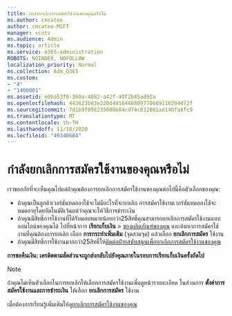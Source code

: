 ```yaml
---
title: กำลังยกเลิกการสมัครใช้งานของคุณหรือไม่
ms.author: cmcatee
author: cmcatee-MSFT
manager: scotv
ms.audience: Admin
ms.topic: article
ms.service: o365-administration
ROBOTS: NOINDEX, NOFOLLOW
localization_priority: Normal
ms.collection: Adm_O365
ms.custom:
- "4"
- "1400001"
ms.assetid: e0ba53f0-3b0a-4082-a42f-40f2b45ad91a
ms.openlocfilehash: 443623b83e220d4016448809770609110294d72f
ms.sourcegitcommit: 7d1b9f098235000b84cd74c032861ad14bfa6fc9
ms.translationtype: MT
ms.contentlocale: th-TH
ms.lasthandoff: 11/18/2020
ms.locfileid: "49348684"
---
```

# <a name="canceling-your-subscription"></a>กำลังยกเลิกการสมัครใช้งานของคุณหรือไม่

เราขออภัยที่จะเห็นคุณไปแต่ถ้าคุณต้องการยกเลิกการสมัครใช้งานของคุณต่อไปนี้คือตัวเลือกของคุณ:
  
- ถ้าคุณเป็นลูกค้าเวอร์ชันทดลองใช้จะไม่มีอะไรที่จะยกเลิก การสมัครใช้งานเวอร์ชันทดลองใช้จะหมดอายุโดยอัตโนมัติเว้นแต่ว่าคุณจะให้วิธีการชำระเงิน
- ถ้าคุณมีสิทธิ์การใช้งานที่ได้รับมอบหมายน้อยกว่า25สิทธิ์คุณสามารถยกเลิกการสมัครใช้งานแบบออนไลน์ของคุณได้ ไปที่หน้าการ **เรียกเก็บเงิน** \> [ของผลิตภัณฑ์ของคุณ](https://go.microsoft.com/fwlink/p/?linkid=842054) และค้นหาการสมัครใช้งานที่คุณต้องการยกเลิก เลือก **การกระทำเพิ่มเติม** (จุดสามจุด) แล้วเลือก **ยกเลิกการสมัคร** ใช้งาน
- ถ้าคุณมีสิทธิ์การใช้งานมากกว่า25สิทธิ์ให้[ติดต่อฝ่ายสนับสนุนเพื่อยกเลิกการสมัครใช้งานของคุณ](https://docs.microsoft.com/microsoft-365/admin/contact-support-for-business-products?view=o365-worldwide)
  
**การขอคืนเงิน: เครดิตตามสัดส่วนจะถูกส่งกลับไปยังคุณภายในรอบการเรียกเก็บเงินครั้งถัดไป**

> [!NOTE]
> ถ้าคุณไม่เห็นตัวเลือกในการยกเลิกให้เลือกการสมัครใช้งานเพื่อดูหน้ารายละเอียด ในส่วนการ **ตั้งค่าการสมัครใช้งานและการชำระเงิน** ให้เลือก **ยกเลิกการสมัคร** ใช้งาน

เมื่อต้องการเรียนรู้เพิ่มเติมให้ดู[ยกเลิกการสมัครใช้งานของคุณ](https://docs.microsoft.com/microsoft-365/commerce/subscriptions/cancel-your-subscription)
